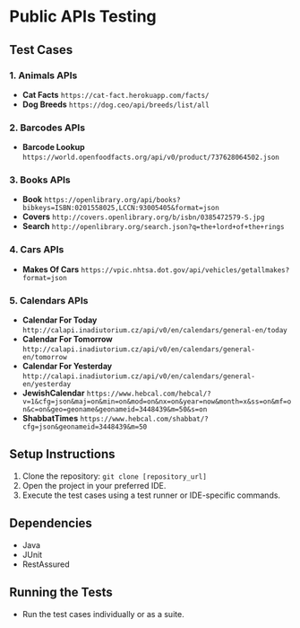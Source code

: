 # Public APIs Testing

## Test Cases

### 1. Animals APIs
- **Cat Facts** `https://cat-fact.herokuapp.com/facts/`
- **Dog Breeds** `https://dog.ceo/api/breeds/list/all`

### 2. Barcodes APIs
- **Barcode Lookup** `https://world.openfoodfacts.org/api/v0/product/737628064502.json`

### 3. Books APIs
- **Book** `https://openlibrary.org/api/books?bibkeys=ISBN:0201558025,LCCN:93005405&format=json`
- **Covers** `http://covers.openlibrary.org/b/isbn/0385472579-S.jpg`
- **Search** `http://openlibrary.org/search.json?q=the+lord+of+the+rings`

### 4. Cars APIs
- **Makes Of Cars** `https://vpic.nhtsa.dot.gov/api/vehicles/getallmakes?format=json`

### 5. Calendars APIs
- **Calendar For Today** `http://calapi.inadiutorium.cz/api/v0/en/calendars/general-en/today`
- **Calendar For Tomorrow** `http://calapi.inadiutorium.cz/api/v0/en/calendars/general-en/tomorrow`
- **Calendar For Yesterday** `http://calapi.inadiutorium.cz/api/v0/en/calendars/general-en/yesterday`
- **JewishCalendar** `https://www.hebcal.com/hebcal/?v=1&cfg=json&maj=on&min=on&mod=on&nx=on&year=now&month=x&ss=on&mf=on&c=on&geo=geoname&geonameid=3448439&m=50&s=on`
- **ShabbatTimes** `https://www.hebcal.com/shabbat/?cfg=json&geonameid=3448439&m=50`                                                                                      


## Setup Instructions
1. Clone the repository: `git clone [repository_url]`
2. Open the project in your preferred IDE.
3. Execute the test cases using a test runner or IDE-specific commands.

## Dependencies
- Java
- JUnit
- RestAssured

## Running the Tests
- Run the test cases individually or as a suite.


